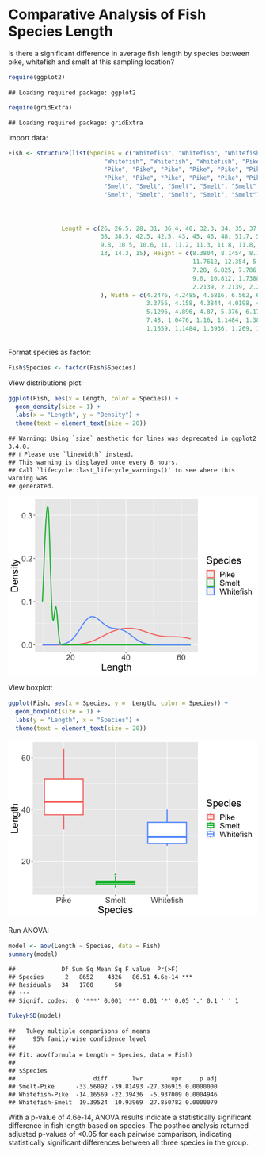 Comparative Analysis of Fish Species Length
================

Is there a significant difference in average fish length by species
between pike, whitefish and smelt at this sampling location?

``` r
require(ggplot2)
```

    ## Loading required package: ggplot2

``` r
require(gridExtra)
```

    ## Loading required package: gridExtra

Import data:

``` r
Fish <- structure(list(Species = c("Whitefish", "Whitefish", "Whitefish", 
                           "Whitefish", "Whitefish", "Whitefish", "Pike", "Pike", "Pike", 
                           "Pike", "Pike", "Pike", "Pike", "Pike", "Pike", "Pike", "Pike", 
                           "Pike", "Pike", "Pike", "Pike", "Pike", "Pike", "Smelt", "Smelt", 
                           "Smelt", "Smelt", "Smelt", "Smelt", "Smelt", "Smelt", "Smelt", 
                           "Smelt", "Smelt", "Smelt", "Smelt", "Smelt"), Weight = c(270, 
                                                                                    270, 306, 540, 800, 1000, 200, 300, 300, 300, 430, 345, 456, 
                                                                                    510, 540, 500, 567, 770, 950, 1250, 1600, 1550, 1650, 6.7, 7.5, 
                                                                                    7, 9.7, 9.8, 8.7, 10, 9.9, 9.8, 12.2, 13.4, 12.2, 19.7, 19.9), 
               Length = c(26, 26.5, 28, 31, 36.4, 40, 32.3, 34, 35, 37.3, 
                          38, 38.5, 42.5, 42.5, 43, 45, 46, 48, 51.7, 56, 60, 60, 63.4, 
                          9.8, 10.5, 10.6, 11, 11.2, 11.3, 11.8, 11.8, 12, 12.2, 12.4, 
                          13, 14.3, 15), Height = c(8.3804, 8.1454, 8.778, 10.744, 
                                                    11.7612, 12.354, 5.568, 5.7078, 5.9364, 6.2884, 7.29, 6.396, 
                                                    7.28, 6.825, 7.786, 6.96, 7.792, 7.68, 8.9262, 10.6863, 9.6, 
                                                    9.6, 10.812, 1.7388, 1.972, 1.7284, 2.196, 2.0832, 1.9782, 
                                                    2.2139, 2.2139, 2.2044, 2.0904, 2.43, 2.277, 2.8728, 2.9322
                          ), Width = c(4.2476, 4.2485, 4.6816, 6.562, 6.5736, 6.525, 
                                       3.3756, 4.158, 4.3844, 4.0198, 4.5765, 3.977, 4.3225, 4.459, 
                                       5.1296, 4.896, 4.87, 5.376, 6.1712, 6.9849, 6.144, 6.144, 
                                       7.48, 1.0476, 1.16, 1.1484, 1.38, 1.2772, 1.2852, 1.2838, 
                                       1.1659, 1.1484, 1.3936, 1.269, 1.2558, 2.0672, 1.8792)), class = "data.frame", row.names = c(NA, 
                                                                                                                                    -37L))
```

Format species as factor:

``` r
Fish$Species <- factor(Fish$Species)
```

View distributions plot:

``` r
ggplot(Fish, aes(x = Length, color = Species)) +
  geom_density(size = 1) +
  labs(x = "Length", y = "Density") +
  theme(text = element_text(size = 20))
```

    ## Warning: Using `size` aesthetic for lines was deprecated in ggplot2 3.4.0.
    ## ℹ Please use `linewidth` instead.
    ## This warning is displayed once every 8 hours.
    ## Call `lifecycle::last_lifecycle_warnings()` to see where this warning was
    ## generated.

![](https://github.com/pattybrown/MS-Environmental-Science-Projects/blob/main/Figures/unnamed-chunk-4-1.png)<!-- -->

View boxplot:

``` r
ggplot(Fish, aes(x = Species, y =  Length, color = Species)) +
  geom_boxplot(size = 1) +
  labs(y = "Length", x = "Species") +
  theme(text = element_text(size = 20))
```

![](https://github.com/pattybrown/MS-Environmental-Science-Projects/blob/main/Figures/unnamed-chunk-5-1.png)<!-- -->

Run ANOVA:

``` r
model <- aov(Length ~ Species, data = Fish)
summary(model)
```

    ##             Df Sum Sq Mean Sq F value  Pr(>F)    
    ## Species      2   8652    4326   86.51 4.6e-14 ***
    ## Residuals   34   1700      50                    
    ## ---
    ## Signif. codes:  0 '***' 0.001 '**' 0.01 '*' 0.05 '.' 0.1 ' ' 1

``` r
TukeyHSD(model)
```

    ##   Tukey multiple comparisons of means
    ##     95% family-wise confidence level
    ## 
    ## Fit: aov(formula = Length ~ Species, data = Fish)
    ## 
    ## $Species
    ##                      diff       lwr        upr     p adj
    ## Smelt-Pike      -33.56092 -39.81493 -27.306915 0.0000000
    ## Whitefish-Pike  -14.16569 -22.39436  -5.937009 0.0004946
    ## Whitefish-Smelt  19.39524  10.93969  27.850782 0.0000079

With a p-value of 4.6e-14, ANOVA results indicate a statistically
significant difference in fish length based on species. The posthoc
analysis returned adjusted p-values of \<0.05 for each pairwise
comparison, indicating statistically significant differences between all
three species in the group.
